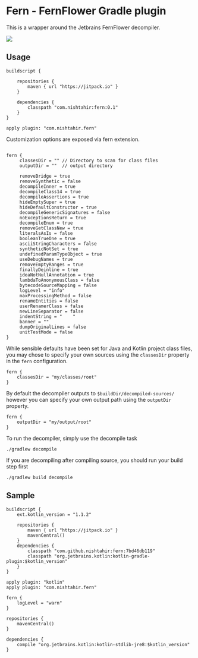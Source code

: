 # Fern - FernFlower Gradle plugin

This is a wrapper around the Jetbrains FernFlower decompiler.

[![](https://jitpack.io/v/nishtahir/fern.svg)](https://jitpack.io/#nishtahir/fern)

## Usage

```
buildscript {

    repositories {
        maven { url "https://jitpack.io" }
    }

    dependencies {
        classpath "com.nishtahir:fern:0.1"
    }
}

apply plugin: "com.nishtahir.fern"

```

Customization options are exposed via fern extension.

```

fern {
     classesDir = "" // Directory to scan for class files
     outputDir = ""  // output directory

     removeBridge = true
     removeSynthetic = false
     decompileInner = true
     decompileClass14 = true
     decompileAssertions = true
     hideEmptySuper = true
     hideDefaultConstructor = true
     decompileGenericSignatures = false
     noExceptionsReturn = true
     decompileEnum = true
     removeGetClassNew = true
     literalsAsIs = false
     booleanTrueOne = true
     asciiStringCharacters = false
     syntheticNotSet = true
     undefinedParamTypeObject = true
     useDebugNames = true
     removeEmptyRanges = true
     finallyDeinline = true
     ideaNotNullAnnotation = true
     lambdaToAnonymousClass = false
     bytecodeSourceMapping = false
     logLevel = "info"
     maxProcessingMethod = false
     renameEntities = false
     userRenamerClass = false
     newLineSeparator = false
     indentString = "    "
     banner = ""
     dumpOriginalLines = false
     unitTestMode = false
}
```

While sensible defaults have been set for Java and Kotlin project class files, you may chose to specify your own
sources using the `classesDir` property in the `fern` configuration.

```
fern {
    classesDir = "my/classes/root"
}
```

By default the decompiler outputs to `$buildDir/decompiled-sources/` however you can specify your own output path
using the `outputDir` property.

```
fern {
    outputDir = "my/output/root"
}
```

To run the decompiler, simply use the decompile task

```
./gradlew decompile
```

If you are decompiling after compiling source, you should run your build step first

```
./gradlew build decompile
```

## Sample

```
buildscript {
    ext.kotlin_version = "1.1.2"

    repositories {
        maven { url "https://jitpack.io" }
        mavenCentral()
    }
    dependencies {
        classpath "com.github.nishtahir:fern:7bd46db119"
        classpath "org.jetbrains.kotlin:kotlin-gradle-plugin:$kotlin_version"
    }
}

apply plugin: "kotlin"
apply plugin: "com.nishtahir.fern"

fern {
    logLevel = "warn"
}

repositories {
    mavenCentral()
}

dependencies {
    compile "org.jetbrains.kotlin:kotlin-stdlib-jre8:$kotlin_version"
}

```
